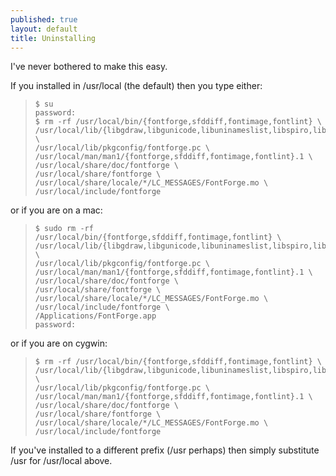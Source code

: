```yaml
---
published: true
layout: default
title: Uninstalling
---
```



I've never bothered to make this easy.

If you installed in /usr/local (the default) then you type either:

>     $ su
>     password:
>     $ rm -rf /usr/local/bin/{fontforge,sfddiff,fontimage,fontlint} \
>     /usr/local/lib/{libgdraw,libgunicode,libuninameslist,libspiro,libfontforge,libgutils,libgioftp}* \
>     /usr/local/lib/pkgconfig/fontforge.pc \
>     /usr/local/man/man1/{fontforge,sfddiff,fontimage,fontlint}.1 \
>     /usr/local/share/doc/fontforge \
>     /usr/local/share/fontforge \
>     /usr/local/share/locale/*/LC_MESSAGES/FontForge.mo \
>     /usr/local/include/fontforge

or if you are on a mac:

>     $ sudo rm -rf /usr/local/bin/{fontforge,sfddiff,fontimage,fontlint} \
>     /usr/local/lib/{libgdraw,libgunicode,libuninameslist,libspiro,libfontforge,libgutils,libgioftp}* \
>     /usr/local/lib/pkgconfig/fontforge.pc \
>     /usr/local/man/man1/{fontforge,sfddiff,fontimage,fontlint}.1 \
>     /usr/local/share/doc/fontforge \
>     /usr/local/share/fontforge \
>     /usr/local/share/locale/*/LC_MESSAGES/FontForge.mo \
>     /usr/local/include/fontforge \
>     /Applications/FontForge.app
>     password:

or if you are on cygwin:

>     $ rm -rf /usr/local/bin/{fontforge,sfddiff,fontimage,fontlint} \
>     /usr/local/lib/{libgdraw,libgunicode,libuninameslist,libspiro,libfontforge,libgutils,libgioftp}* \
>     /usr/local/lib/pkgconfig/fontforge.pc \
>     /usr/local/man/man1/{fontforge,sfddiff,fontimage,fontlint}.1 \
>     /usr/local/share/doc/fontforge \
>     /usr/local/share/fontforge \
>     /usr/local/share/locale/*/LC_MESSAGES/FontForge.mo \
>     /usr/local/include/fontforge

If you've installed to a different prefix (/usr perhaps) then simply
substitute /usr for /usr/local above.
